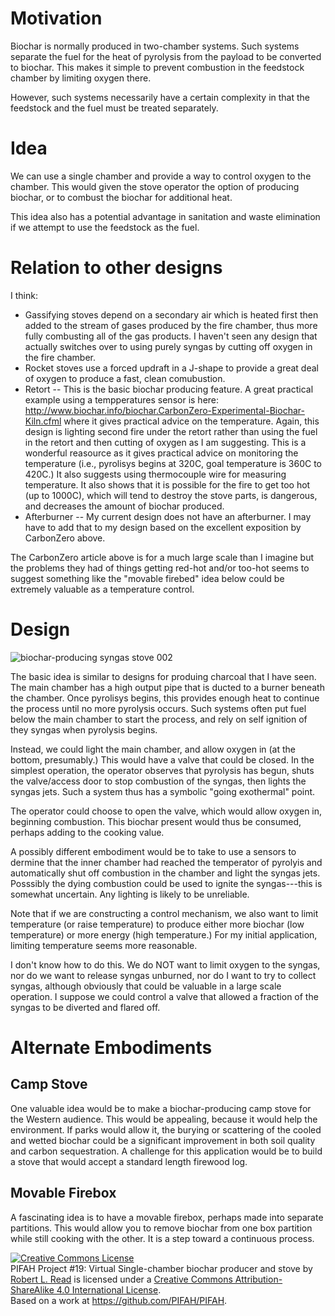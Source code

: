 # Motivation

Biochar is normally produced in two-chamber systems.  Such systems separate the fuel for the heat of pyrolysis from
the payload to be converted to biochar.  This makes it simple to prevent combustion in the feedstock chamber by limiting
oxygen there.

However, such systems necessarily have a certain complexity in that the feedstock and the fuel must be treated separately.

# Idea

We can use a single chamber and provide a way to control oxygen to the chamber. This would given the stove operator
the option of producing biochar, or to combust the biochar for additional heat.

This idea also has a potential advantage in sanitation and waste elimination if we attempt to use the feedstock as the fuel.

# Relation to other designs

I think:

* Gassifying stoves depend on a secondary air which is heated first then added to the stream of gases produced by the fire chamber, thus more fully combusting all of the gas products.  I haven't seen any design that actually switches over to using purely syngas by cutting off oxygen in the fire chamber.
* Rocket stoves use a forced updraft in a J-shape to provide a great deal of oxygen to produce a fast, clean comubustion.
* Retort -- This is the basic biochar producing feature.  A great practical example using a tempperatures sensor is here: http://www.biochar.info/biochar.CarbonZero-Experimental-Biochar-Kiln.cfml  where it gives practical advice on the temperature.  Again, this design is lighting second fire under the retort rather than using the fuel in the retort and then cutting of oxygen as I am suggesting.  This is a wonderful reasource as it gives practical advice on monitoring the temperature (i.e., pyrolisys begins at 320C, goal temperature is 360C to 420C.) It also suggests using thermocouple wire for measuring temperature. It also shows that it is possible for the fire to get too hot (up to 1000C), which will tend to destroy the stove parts, is dangerous, and decreases the amount of biochar produced.
* Afterburner -- My current design does not have an afterburner.  I may have to add that to my design based on the excellent exposition by CarbonZero above.

The CarbonZero article above is for a much large scale than I imagine but the problems they had of things getting red-hot and/or too-hot seems to suggest something like the "movable firebed" idea below could be extremely valuable as a temperature control.

# Design

![biochar-producing syngas stove 002](https://cloud.githubusercontent.com/assets/5296671/7164458/ee607f8e-e365-11e4-8bfa-ff690d4ae29e.jpg)


The basic idea is similar to designs for produing charcoal that I have seen.  The main chamber has a high output pipe
that is ducted to a burner beneath the chamber.  Once pyrolisys begins, this provides enough heat to continue the 
process until no more pyrolysis occurs. Such systems often put fuel below the main chamber to start the process, and 
rely on self ignition of they syngas when pyrolysis begins.

Instead, we could light the main chamber, and allow oxygen in (at the bottom, presumably.)  This would have a valve
that could be closed.  In the simplest operation, the operator observes that pyrolysis has begun, shuts the valve/access door to
stop combustion of the syngas, then lights the syngas jets.  Such a system thus has a symbolic "going exothermal" point.

The operator could choose to open the valve, which would allow oxygen in, beginning combustion.  This biochar
present would thus be consumed, perhaps adding to the cooking value.

A possibly different embodiment would be to take to use a sensors to dermine that the inner chamber had reached 
the temperator of pyrolyis and automatically shut off combustion in the chamber and light the syngas jets.
Posssibly the dying combustion could be used to ignite the syngas---this is somewhat uncertain.  Any lighting 
is likely to be unreliable.

Note that if we are constructing a control mechanism, we also want to limit temperature (or raise temperature) to produce either more biochar (low temperature) or more energy (high temperature.)  For my initial application, limiting temperature seems more reasonable.

I don't know how to do this.  We do NOT want to limit oxygen to the syngas, nor do we want to release syngas unburned, nor do I want to try to collect syngas, although obviously that could be valuable in a large scale operation.  I suppose we could control a valve that allowed a fraction of the syngas to be diverted and flared off.

# Alternate Embodiments

## Camp Stove

One valuable idea would be to make a biochar-producing camp stove for the Western audience.  This would be appealing,
because it would help the environment.  If parks would allow it, the burying or scattering of the cooled and wetted
biochar could be a significant improvement in both soil quality and carbon sequestration.  A challenge for this
application would be to build a stove that would accept a standard length firewood log.

## Movable Firebox

A fascinating idea is to have a movable firebox, perhaps made into separate partitions.  This would allow you 
to remove biochar from one box partition while still cooking with the other.  It is a step toward a 
continuous process.


<a rel="license" href="http://creativecommons.org/licenses/by-sa/4.0/"><img alt="Creative Commons License" style="border-width:0" src="https://i.creativecommons.org/l/by-sa/4.0/88x31.png" /></a><br /><span xmlns:dct="http://purl.org/dc/terms/" href="http://purl.org/dc/dcmitype/Text" property="dct:title" rel="dct:type">PIFAH Project #19: Virtual Single-chamber biochar producer and stove</span> by <a xmlns:cc="http://creativecommons.org/ns#" href="https://github.com/PIFAH/PIFAH" property="cc:attributionName" rel="cc:attributionURL">Robert L. Read</a> is licensed under a <a rel="license" href="http://creativecommons.org/licenses/by-sa/4.0/">Creative Commons Attribution-ShareAlike 4.0 International License</a>.<br />Based on a work at <a xmlns:dct="http://purl.org/dc/terms/" href="https://github.com/PIFAH/PIFAH" rel="dct:source">https://github.com/PIFAH/PIFAH</a>.
